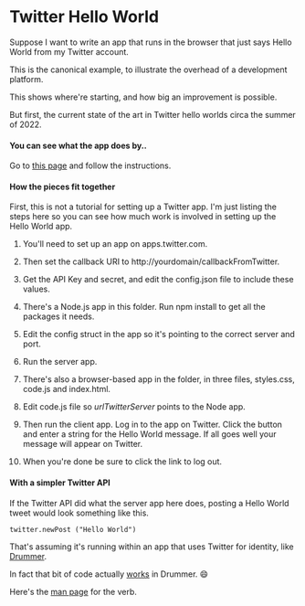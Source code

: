 # Twitter Hello World

Suppose I want to write an app that runs in the browser that just says Hello World from my Twitter account. 

This is the canonical example, to illustrate the overhead of a development platform. 

This shows where're starting, and how big an improvement is possible.

But first, the current state of the art in Twitter hello worlds circa the summer of 2022.

#### You can see what the app does by..

Go to <a href="http://scripting.com/code/twitterhelloworld/index.html">this page</a> and follow the instructions.

#### How the pieces fit together

First, this is not a tutorial for setting up a Twitter app. I'm just listing the steps here so you can see how much work is involved in setting up the Hello World app. 

1. You'll need to set up an app on apps.twitter.com. 

1. Then set the callback URI to http://yourdomain/callbackFromTwitter.

1. Get the API Key and secret, and edit the config.json file to include these values. 

2. There's a Node.js app in this folder. Run npm install to get all the packages it needs. 

3. Edit the config struct in the app so it's pointing to the correct server and port. 

3. Run the server app.

4. There's also a browser-based app in the folder, in three files, styles.css, code.js and index.html. 

5. Edit code.js file so <i>urlTwitterServer</i> points to the Node app. 

6. Then run the client app. Log in to the app on Twitter. Click the button and enter a string for the Hello World message. If all goes well your message will appear on Twitter. 

7. When you're done be sure to click the link to log out.

#### With a simpler Twitter API

If the Twitter API did what the server app here does, posting a Hello World tweet would look something like this.

<code>twitter.newPost ("Hello World")</code>

That's assuming it's running within an app that uses Twitter for identity, like <a href="http://drummer.scripting.com/">Drummer</a>. 

In fact that bit of code actually <a href="http://scripting.com/images/2022/06/06/drummerTwitterHello.png">works</a> in Drummer. :smile:

Here's the <a href="http://docserver.scripting.com/?verb=twitter.newPost">man page</a> for the verb.

